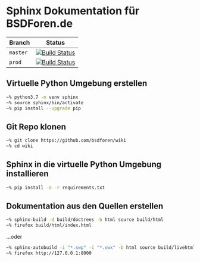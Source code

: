 # Sphinx Dokumentation für BSDForen.de

| Branch | Status |
| --- | --- |
| `master` | [![Build Status](https://travis-ci.org/bsdforen/wiki.svg?branch=master)](https://travis-ci.org/bsdforen/wiki) |
| `prod`   | [![Build Status](https://travis-ci.org/bsdforen/wiki.svg?branch=prod)](https://travis-ci.org/bsdforen/wiki) |

## Virtuelle Python Umgebung erstellen

~~~bash
~% python3.7 -m venv sphinx
~% source sphinx/bin/activate
~% pip install --upgrade pip
~~~

## Git Repo klonen

~~~bash
~% git clone https://github.com/bsdforen/wiki
~% cd wiki
~~~

## Sphinx in die virtuelle Python Umgebung installieren

~~~bash
~% pip install -U -r requirements.txt
~~~

## Dokumentation aus den Quellen erstellen

~~~bash
~% sphinx-build -d build/doctrees -b html source build/html
~% firefox build/html/index.html
~~~

...oder

~~~bash
~% sphinx-autobuild -i "*.swp" -i "*.swx" -b html source build/livehtml
~% firefox http://127.0.0.1:8000
~~~
